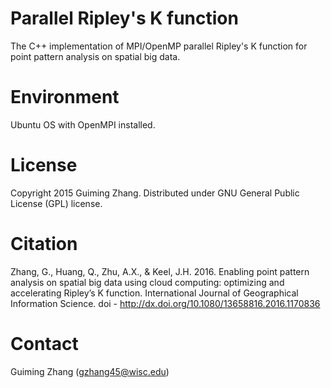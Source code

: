 # Parallel Ripley's K function
The C++ implementation of MPI/OpenMP parallel Ripley's K function for point pattern analysis on spatial big data.

# Environment
Ubuntu OS with OpenMPI installed.

# License
Copyright 2015 Guiming Zhang. Distributed under GNU General Public License (GPL) license.

# Citation
Zhang, G., Huang, Q., Zhu, A.X., & Keel, J.H. 2016. Enabling point pattern analysis on spatial big data using cloud computing: optimizing and accelerating Ripley’s K function. International Journal of Geographical Information Science. doi - http://dx.doi.org/10.1080/13658816.2016.1170836

# Contact
Guiming Zhang (gzhang45@wisc.edu)
